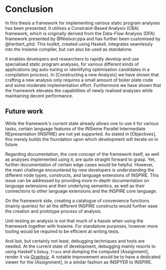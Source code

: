 # Conclusion

In this thesis a framework for implementing various static program analyses has been presented.
It utilises a Constraint-Based Analysis (CBA) framework, which is originally derived from the Data-Flow Analysis (DFA) framework presented by @Nielson:ppa and has further been customised by @herbert_phd.
This toolkit, created using Haskell, integrates seamlessly into the Insieme compiler, but can also be used as standalone.

It enables developers and researchers to rapidly develop and use specialised static program analyses, for various different kinds of applications (eg auto-tuning or identifying optimisation candidates in a compilation process).
In [Constructing a new Analysis] we have shown that crafting a new analysis only requires a small amount of boiler plate code and some moderate implementation effort.
Furthermore we have shown that the framework elevates the capabilities of newly realised analyses while maintaining decent performance.

## Future work

While the framework's current state already allows one to use it for various tasks, certain language features of the INSieme Parallel Intermediate REpresentation (INSPIRE) are not yet supported.
As stated in [Objectives], this merely builds the foundation upon which development will iterate on in future.

Regarding documentation, the core concept of the framework itself, as well as analyses implemented using it, are quite straight forward to grasp.
Yet, further documentation of certain edge cases would be helpful.
However, the main challenge encountered by new developers is understanding the different node types, constructs, and language extensions of INSPIRE.
This issue can be addressed by providing more in-depth documentation on language extensions and their underlying semantics, as well as their connections to other language extensions and the INSPIRE core language.

On the framework side, creating a catalogue of convenience functions (mainly queries) for all the different INSPIRE constructs would further ease the creation and prototype process of analysis.

Unit-testing an analysis is not that much of a hassle when using the framework together with Insieme.
For standalone purposes, however more tooling would be required to be efficient at writing tests.

And last, but certainly not least, debugging techniques and tools are needed.
At the current state of development, debugging mainly resorts to using Haskell's `Debug.Trace` and dumping the computed [Assignment], render it via [Graphviz](http://www.graphviz.org/).
A notable improvement would be to have a dedicated viewer for the [Assignment], in a similar fashion as INSPYER to INSPIRE.
